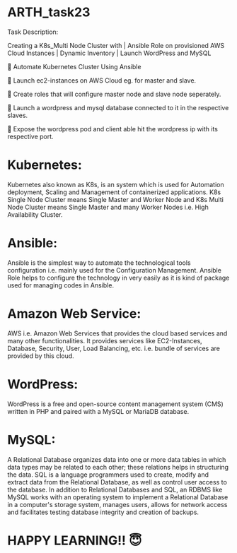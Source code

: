 # ARTH_task23

Task Description:

Creating a K8s_Multi Node Cluster with | Ansible Role on provisioned AWS Cloud Instances | Dynamic Inventory | Launch WordPress and MySQL

📌 Automate Kubernetes Cluster Using Ansible

🔅 Launch ec2-instances on AWS Cloud eg. for master and slave.

🔅 Create roles that will configure master node and slave node seperately.

🔅 Launch a wordpress and mysql database connected to it in the respective slaves. 

🔅 Expose the wordpress pod and client able hit the wordpress ip with its respective port.

# Kubernetes:
Kubernetes also known as K8s, is an system which is used for Automation deployment, Scaling and Management of containerized applications. K8s Single Node Cluster means Single Master and Worker Node and K8s Multi Node Cluster means Single Master and many Worker Nodes i.e. High Availability Cluster.

# Ansible:
Ansible is the simplest way to automate the technological tools configuration i.e. mainly used for the Configuration Management. Ansible Role helps to configure the technology in very easily as it is kind of package used for managing codes in Ansible.

# Amazon Web Service:
AWS i.e. Amazon Web Services that provides the cloud based services and many other functionalities. It provides services like EC2-Instances, Database, Security, User, Load Balancing, etc. i.e.  bundle of services are provided by this cloud.

# WordPress:
WordPress is a free and open-source content management system (CMS) written in PHP and paired with a MySQL or MariaDB database.

# MySQL:
A Relational Database organizes data into one or more data tables in which data types may be related to each other; these relations helps in structuring the data. SQL is a language programmers used to create, modify and extract data from the Relational Database, as well as control user access to the database. In addition to Relational Databases and SQL, an RDBMS like MySQL works with an operating system to implement a Relational Database in a computer's storage system, manages users, allows for network access and facilitates testing database integrity and creation of backups.


# HAPPY LEARNING!! 😇

